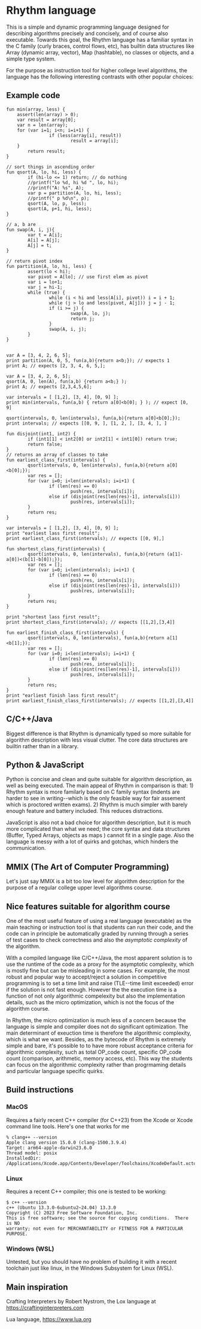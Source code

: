 # Rhythm language

This is a simple and dynamic programming language designed for describing
algorithms precisely and concisely, and of course also executable.
Towards this goal, the Rhythm language has a familiar syntax in the C family
(curly braces, control flows, etc), has builtin data structures like
Array (dynamic array, vector), Map (hashtable), no classes or objects,
and a simple type system.

For the purpose as instruction tool for higher college level algorithms,
the language has the following interesting contrasts with other popular choices:

## Example code

```
fun min(array, less) {
    assert(len(array) > 0);
    var result = array[0];
    var n = len(array);
    for (var i=1; i<n; i=i+1) {
                if (less(array[i], result))
                        result = array[i];
    }
        return result;
}

// sort things in ascending order
fun qsort(A, lo, hi, less) {
        if (hi-lo <= 1) return; // do nothing
        //printf("lo %d, hi %d ", lo, hi);
        //printf("A: %s", A);
        var p = partition(A, lo, hi, less);
        //printf(" p %d\n", p);
        qsort(A, lo, p, less);
        qsort(A, p+1, hi, less);
}

// a, b are
fun swap(A, i, j){
        var t = A[i];
        A[i] = A[j];
        A[j] = t;
}

// return pivot index
fun partition(A, lo, hi, less) {
        assert(lo < hi);
        var pivot = A[lo]; // use first elem as pivot
        var i = lo+1;
        var j = hi-1;
        while (true) {
                while (i < hi and less(A[i], pivot)) i = i + 1;
                while (j > lo and less(pivot, A[j])) j = j - 1;
                if (i >= j) {
                        swap(A, lo, j);
                        return j;
                }
                swap(A, i, j);
        }
}


var A = [3, 4, 2, 6, 5];
print partition(A, 0, 5, fun(a,b){return a<b;}); // expects 1
print A; // expects [2, 3, 4, 6, 5,];

var A = [3, 4, 2, 6, 5];
qsort(A, 0, len(A), fun(a,b) {return a<b;} );
print A; // expects [2,3,4,5,6];

var intervals = [ [1,2], [3, 4], [0, 9] ];
print min(intervals, fun(a,b) { return a[0]<b[0]; } ); // expect [0, 9]

qsort(intervals, 0, len(intervals), fun(a,b){return a[0]<b[0];});
print intervals; // expects [[0, 9, ], [1, 2, ], [3, 4, ], ]

fun disjoint(int1, int2) {
        if (int1[1] < int2[0] or int2[1] < int1[0]) return true;
        return false;
}
// returns an array of classes to take
fun earliest_class_first(intervals) {
        qsort(intervals, 0, len(intervals), fun(a,b){return a[0]<b[0];});
        var res = [];
        for (var i=0; i<len(intervals); i=i+1) {
                if (len(res) == 0)
                        push(res, intervals[i]);
                else if (disjoint(res[len(res)-1], intervals[i]))
                        push(res, intervals[i]);
        }
        return res;
}

var intervals = [ [1,2], [3, 4], [0, 9] ];
print "earliest lass first result";
print earliest_class_first(intervals); // expects [[0, 9],]

fun shortest_class_first(intervals) {
        qsort(intervals, 0, len(intervals), fun(a,b){return (a[1]-a[0])<(b[1]-b[0]);});
        var res = [];
        for (var i=0; i<len(intervals); i=i+1) {
                if (len(res) == 0)
                        push(res, intervals[i]);
                else if (disjoint(res[len(res)-1], intervals[i]))
                        push(res, intervals[i]);
        }
        return res;
}

print "shortest lass first result";
print shortest_class_first(intervals); // expects [[1,2],[3,4]]

fun earliest_finish_class_first(intervals) {
        qsort(intervals, 0, len(intervals), fun(a,b){return a[1]<b[1];});
        var res = [];
        for (var i=0; i<len(intervals); i=i+1) {
                if (len(res) == 0)
                        push(res, intervals[i]);
                else if (disjoint(res[len(res)-1], intervals[i]))
                        push(res, intervals[i]);
        }
        return res;
}
print "earliest finish lass first result";
print earliest_finish_class_first(intervals); // expects [[1,2],[3,4]]

```

## C/C++/Java
Biggest difference is that Rhythm is dynamically typed so more suitable for
algorithm description with less visual clutter. The core data structures are
builtin rather than in a library.

## Python & JavaScript
Python is concise and clean and quite suitable for algorithm description, as
well as being executed. The main appeal of Rhythm in comparison is that: 1)
Rhythm syntax is more familarly based on C family syntax (indents are harder to
see in writing--which is the only feasible way for fair assement which is
proctored written exams). 2) Rhythm is much simpler with barely enough feature
and battery included. This reduces distractions.

JavaScript is also not a bad choice for algorithm description, but it is much
more complicated than what we need; the core syntax and data structures (Buffer,
Typed Arrays, objects as maps ) cannot fit in a single page. Also the language
is messy with a lot of quirks and gotchas, which hinders the communication.

## MMIX (The Art of Computer Programming)
Let's just say MMIX is a bit too low level for algorithm description for the
purpose of a regular college upper level algorithms course.

## Nice features suitable for algorithm course
One of the most useful feature of using a real language (executable) as the
main teaching or instruction tool is that students can run their code,
and the code can in principle be automatically graded by running through
a series of test cases to check correctness and also the *asymptotic complexity*
of the algorithm.

With a compiled language like C/C++/Java, the most apparent solution is to
use the runtime of the code as a proxy for the asymptotic complexity, which is
mostly fine but can be misleading in some cases. For example, the most robust
and popular way to accept/reject a solution in competitive programming is to
set a time limit and raise (TLE--time limit exceeded) error if the solution
is not fast enough. However the the execution time is a function of not only
algorithmic compelexity but also the implementation details, such as the micro
optimization, which is not the focus of the algorithm course.

In Rhythm, the micro optimization is much less of a concern because the language
is simple and compiler does not do significant optimization. The main determinant
of exeuction time is therefore the algorithmic complexity, which is what we want.
Besides, as the bytecode of Rhythm is extremely simple and bare, it's possible to
to have more robust acceptance criteria for algorithmic complexity, such as
total OP_code count, specific OP_code count (comparison, arithmetic, memory access, etc).
This way the students can focus on the algorithmic complexity rather than
progrmaming details and particular language specific quirks.

## Build instructions

### MacOS
Requires a fairly recent C++ compiler (for C++23) from the Xcode or Xcode command line tools. Here's one that works for me

```
% clang++ --version
Apple clang version 15.0.0 (clang-1500.3.9.4)
Target: arm64-apple-darwin23.6.0
Thread model: posix
InstalledDir: /Applications/Xcode.app/Contents/Developer/Toolchains/XcodeDefault.xctoolchain/usr/bin
```

### Linux

Requires a recent C++ compiler; this one is tested to be working:
```
$ c++ --version
c++ (Ubuntu 13.3.0-6ubuntu2~24.04) 13.3.0
Copyright (C) 2023 Free Software Foundation, Inc.
This is free software; see the source for copying conditions.  There is NO
warranty; not even for MERCHANTABILITY or FITNESS FOR A PARTICULAR PURPOSE.
```

### Windows (WSL)
Untested, but you should have no problem of building it with a recent toolchain just like linux,
in the Windows Subsystem for Linux (WSL).

## Main inspiration

Crafting Interpreters by Robert Nystrom, the Lox language at
https://craftinginterpreters.com

Lua language, https://www.lua.org
